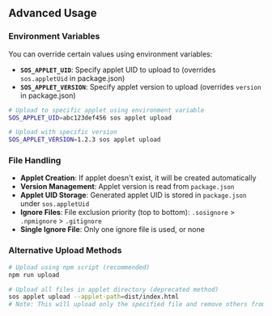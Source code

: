## Advanced Usage

### Environment Variables

You can override certain values using environment variables:

- **`SOS_APPLET_UID`**: Specify applet UID to upload to (overrides `sos.appletUid` in package.json)
- **`SOS_APPLET_VERSION`**: Specify applet version to upload (overrides `version` in package.json)

```bash
# Upload to specific applet using environment variable
SOS_APPLET_UID=abc123def456 sos applet upload

# Upload with specific version
SOS_APPLET_VERSION=1.2.3 sos applet upload
```

### File Handling

- **Applet Creation**: If applet doesn't exist, it will be created automatically
- **Version Management**: Applet version is read from `package.json`
- **Applet UID Storage**: Generated applet UID is stored in `package.json` under `sos.appletUid`
- **Ignore Files**: File exclusion priority (top to bottom): `.sosignore` > `.npmignore` > `.gitignore`
- **Single Ignore File**: Only one ignore file is used, or none

### Alternative Upload Methods

```bash
# Upload using npm script (recommended)
npm run upload

# Upload all files in applet directory (deprecated method)
sos applet upload --applet-path=dist/index.html
# Note: This will upload only the specified file and remove others from servers
```
